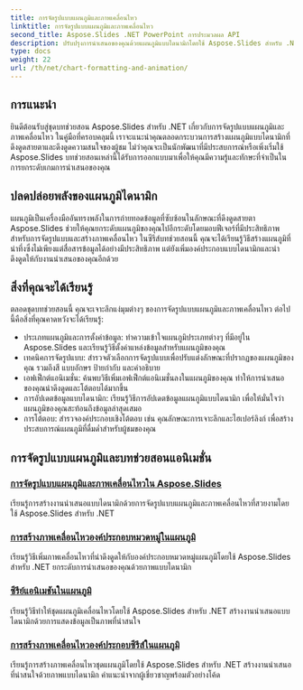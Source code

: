 ```yaml
---
title: การจัดรูปแบบแผนภูมิและภาพเคลื่อนไหว
linktitle: การจัดรูปแบบแผนภูมิและภาพเคลื่อนไหว
second_title: Aspose.Slides .NET PowerPoint การประมวลผล API
description: ปรับปรุงการนำเสนอของคุณด้วยแผนภูมิแบบไดนามิกโดยใช้ Aspose.Slides สำหรับ .NET เรียนรู้การจัดรูปแบบแผนภูมิและภาพเคลื่อนไหวทีละขั้นตอน ยกระดับทักษะการนำเสนอของคุณวันนี้!
type: docs
weight: 22
url: /th/net/chart-formatting-and-animation/
---
```


## การแนะนำ

ยินดีต้อนรับสู่ชุดบทช่วยสอน Aspose.Slides สำหรับ .NET เกี่ยวกับการจัดรูปแบบแผนภูมิและภาพเคลื่อนไหว ในคู่มือที่ครอบคลุมนี้ เราจะแนะนำคุณตลอดกระบวนการสร้างแผนภูมิแบบไดนามิกที่ดึงดูดสายตาและดึงดูดความสนใจของผู้ชม ไม่ว่าคุณจะเป็นนักพัฒนาที่มีประสบการณ์หรือเพิ่งเริ่มใช้ Aspose.Slides บทช่วยสอนเหล่านี้ได้รับการออกแบบมาเพื่อให้คุณมีความรู้และทักษะที่จำเป็นในการยกระดับเกมการนำเสนอของคุณ

## ปลดปล่อยพลังของแผนภูมิไดนามิก

แผนภูมิเป็นเครื่องมืออันทรงพลังในการถ่ายทอดข้อมูลที่ซับซ้อนในลักษณะที่ดึงดูดสายตา Aspose.Slides ช่วยให้คุณยกระดับแผนภูมิของคุณไปอีกระดับโดยมอบฟีเจอร์ที่มีประสิทธิภาพสำหรับการจัดรูปแบบและสร้างภาพเคลื่อนไหว ในซีรีส์บทช่วยสอนนี้ คุณจะได้เรียนรู้วิธีสร้างแผนภูมิที่น่าทึ่งซึ่งไม่เพียงแต่สื่อสารข้อมูลได้อย่างมีประสิทธิภาพ แต่ยังเพิ่มองค์ประกอบแบบไดนามิกและน่าดึงดูดให้กับงานนำเสนอของคุณอีกด้วย

## สิ่งที่คุณจะได้เรียนรู้

ตลอดชุดบทช่วยสอนนี้ คุณจะเจาะลึกแง่มุมต่างๆ ของการจัดรูปแบบแผนภูมิและภาพเคลื่อนไหว ต่อไปนี้คือสิ่งที่คุณคาดหวังจะได้เรียนรู้:

- ประเภทแผนภูมิและการตั้งค่าข้อมูล: ทำความเข้าใจแผนภูมิประเภทต่างๆ ที่มีอยู่ใน Aspose.Slides และเรียนรู้วิธีตั้งค่าแหล่งข้อมูลสำหรับแผนภูมิของคุณ
- เทคนิคการจัดรูปแบบ: สำรวจตัวเลือกการจัดรูปแบบเพื่อปรับแต่งลักษณะที่ปรากฏของแผนภูมิของคุณ รวมถึงสี แบบอักษร ป้ายกำกับ และคำอธิบาย
- เอฟเฟ็กต์แอนิเมชั่น: ค้นพบวิธีเพิ่มเอฟเฟ็กต์แอนิเมชั่นลงในแผนภูมิของคุณ ทำให้การนำเสนอของคุณน่าดึงดูดและโต้ตอบได้มากขึ้น
- การอัปเดตข้อมูลแบบไดนามิก: เรียนรู้วิธีการอัปเดตข้อมูลแผนภูมิแบบไดนามิก เพื่อให้มั่นใจว่าแผนภูมิของคุณสะท้อนถึงข้อมูลล่าสุดเสมอ
- การโต้ตอบ: สำรวจองค์ประกอบเชิงโต้ตอบ เช่น คุณลักษณะการเจาะลึกและไฮเปอร์ลิงก์ เพื่อสร้างประสบการณ์แผนภูมิที่ดื่มด่ำสำหรับผู้ชมของคุณ

## การจัดรูปแบบแผนภูมิและบทช่วยสอนแอนิเมชั่น
### [การจัดรูปแบบแผนภูมิและภาพเคลื่อนไหวใน Aspose.Slides](./chart-formatting-and-animation/)
เรียนรู้การสร้างงานนำเสนอแบบไดนามิกด้วยการจัดรูปแบบแผนภูมิและภาพเคลื่อนไหวที่สวยงามโดยใช้ Aspose.Slides สำหรับ .NET
### [การสร้างภาพเคลื่อนไหวองค์ประกอบหมวดหมู่ในแผนภูมิ](./animating-categories-elements/)
เรียนรู้วิธีเพิ่มภาพเคลื่อนไหวที่น่าดึงดูดให้กับองค์ประกอบหมวดหมู่แผนภูมิโดยใช้ Aspose.Slides สำหรับ .NET ยกระดับการนำเสนอของคุณด้วยภาพแบบไดนามิก
### [ซีรีย์แอนิเมชันในแผนภูมิ](./animating-series/)
เรียนรู้วิธีทำให้ชุดแผนภูมิเคลื่อนไหวโดยใช้ Aspose.Slides สำหรับ .NET สร้างงานนำเสนอแบบไดนามิกด้วยการแสดงข้อมูลเป็นภาพที่น่าสนใจ
### [การสร้างภาพเคลื่อนไหวองค์ประกอบซีรีส์ในแผนภูมิ](./animating-series-elements/)
เรียนรู้การสร้างภาพเคลื่อนไหวชุดแผนภูมิโดยใช้ Aspose.Slides สำหรับ .NET สร้างงานนำเสนอที่น่าสนใจด้วยภาพแบบไดนามิก คำแนะนำจากผู้เชี่ยวชาญพร้อมตัวอย่างโค้ด